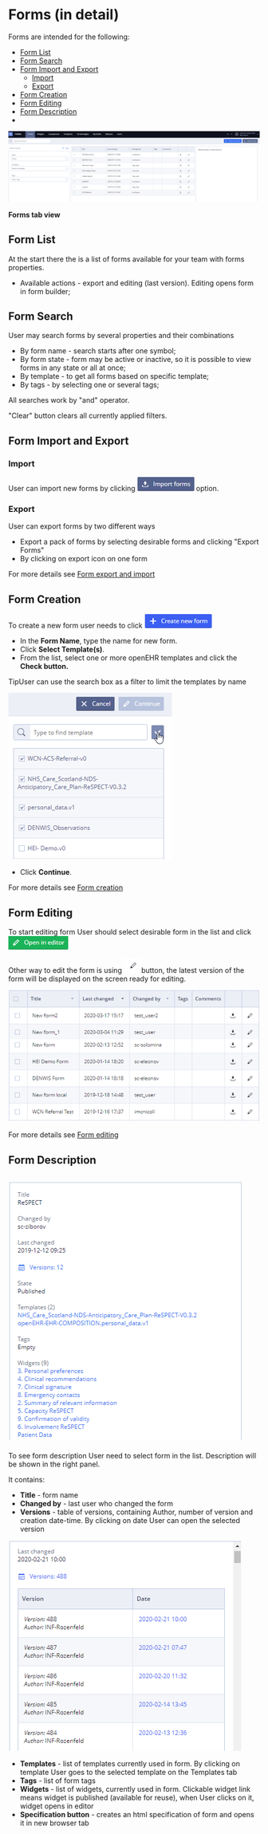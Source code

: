 # Forms \(in detail\)

Forms are intended for the following:

* [Form List](./#Forms%28indetail%29-FormList)
* [Form Search](./#Forms%28indetail%29-FormSearch)
* [Form Import and Export](./#Forms%28indetail%29-FormImportandExport)
  * [Import](./#Forms%28indetail%29-Import)
  * [Export](./#Forms%28indetail%29-Export)
* [Form Creation](./#Forms%28indetail%29-FormCreation)
* [Form Editing](./#Forms%28indetail%29-FormEditing)
* [Form Description](./#Forms%28indetail%29-FormDescription)
* 
![](../../.gitbook/assets/34833645.png)

**Forms tab view**

## Form List <a id="Forms(indetail)-FormList"></a>

At the start there the is a list of forms available for your team with forms properties.

* Available actions - export and editing \(last version\). Editing opens form in form builder;

## Form Search <a id="Forms(indetail)-FormSearch"></a>

User may search forms by several properties and their combinations

* By form name - search starts after one symbol;
* By form state - form may be active or inactive, so it is possible to view forms in any state or all at once;
* By template - to get all forms based on specific template;
* By tags - by selecting one or several tags;

All searches work by "and" operator.

"Clear" button clears all currently applied filters.

## Form Import and Export <a id="Forms(indetail)-FormImportandExport"></a>

### Import <a id="Forms(indetail)-Import"></a>

User can import new forms by clicking ![](../../.gitbook/assets/34833646.png) option.

### Export <a id="Forms(indetail)-Export"></a>

 User can export forms by two different ways

*  Export a pack of forms by selecting desirable forms and clicking "Export Forms"
* By clicking on export icon on one form

For more details see  [Form export and import](ehr-forms-form-export-and-import.md)

## Form Creation <a id="Forms(indetail)-FormCreation"></a>

To create a new form user needs to click ![](../../.gitbook/assets/34833647.png)

* In the **Form Name**, type the name for  new form.
* Click **Select Template\(s\)**.
* From the list, select one or more openEHR templates and click the **Check button.**

TipUser can use the search box as a filter to limit the templates by name

![](../../.gitbook/assets/34838030.png)

* Click **Continue**.

For more details see [Form creation](ehr-forms-form-creation.md)

## Form Editing <a id="Forms(indetail)-FormEditing"></a>

To start editing form User should select desirable form in the list and click ![](../../.gitbook/assets/34833648.png)

Other way to edit the form is using ![](../../.gitbook/assets/34835111.png)button, the latest version of the form will be displayed on the screen ready for editing.

![](../../.gitbook/assets/34838018.png)

For more details see [Form editing](ehr-forms-form-editing/)

## Form Description <a id="Forms(indetail)-FormDescription"></a>

## ![](../../.gitbook/assets/34833649.png) <a id="Forms(indetail)-"></a>

To see form description User need to select form in the list. Description will be shown in the right panel.

It contains:

* **Title** - form name
* **Changed by** - last user who changed the form
* **Versions** - table of versions, containing  Author, number of version and creation date-time. By clicking on date User can open the selected version

![](../../.gitbook/assets/34835116.png)

* **Templates** - list of templates currently used in form. By clicking on template User goes to the selected template on the Templates tab
* **Tags** - list of form tags
* **Widgets** - list of widgets, currently used in form. Clickable widget link means widget is published \(available for reuse\), when User clicks on it, widget opens in editor
* **Specification button** - creates an html specification of form and opens it in new browser tab 

